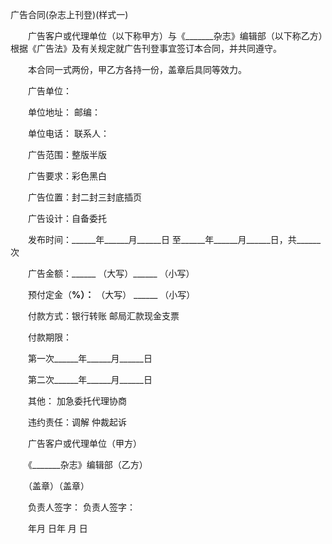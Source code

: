 



广告合同(杂志上刊登)(样式一)



 

　　广告客户或代理单位（以下称甲方）与《_______杂志》编辑部（以下称乙方）根据《广告法》及有关规定就广告刊登事宜签订本合同，并共同遵守。 

　　本合同一式两份，甲乙方各持一份，盖章后具同等效力。　　

　　广告单位：

　　单位地址： 邮编：

　　单位电话： 联系人：

　　广告范围：整版半版

　　广告要求：彩色黑白

　　广告位置：封二封三封底插页

　　广告设计：自备委托

　　发布时间：______年______月______日 至______年______月______日，共______次

　　广告金额：______ （大写）______ （小写）

　　预付定金（______%）：______ （大写） ______ （小写）

　　付款方式：银行转账 邮局汇款现金支票

　　付款期限：

　　第一次______年______月______日

　　第二次______年______月______日

　　其他： 加急委托代理协商

　　违约责任：调解 仲裁起诉　　

　　广告客户或代理单位（甲方） 

　　《_______杂志》编辑部（乙方）

　　（盖章）（盖章）

　　负责人签字： 负责人签字：

　　年月 日年 月 日